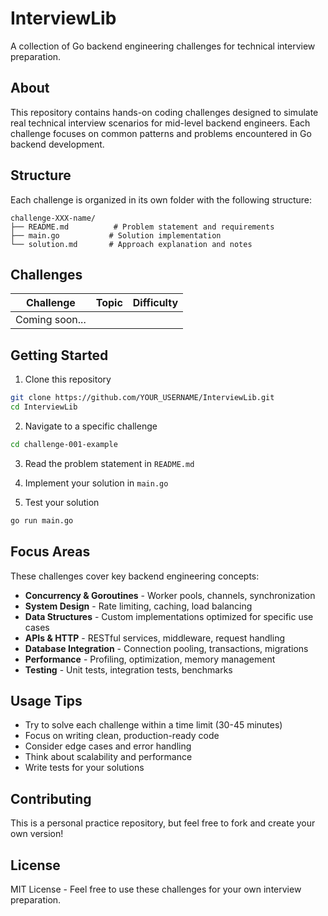 # InterviewLib

A collection of Go backend engineering challenges for technical interview preparation.

## About

This repository contains hands-on coding challenges designed to simulate real technical interview scenarios for mid-level backend engineers. Each challenge focuses on common patterns and problems encountered in Go backend development.

## Structure

Each challenge is organized in its own folder with the following structure:
```
challenge-XXX-name/
├── README.md          # Problem statement and requirements
├── main.go           # Solution implementation
└── solution.md       # Approach explanation and notes
```

## Challenges

| Challenge | Topic | Difficulty |
|-----------|-------|------------|
| Coming soon... | | |

## Getting Started

1. Clone this repository
```bash
git clone https://github.com/YOUR_USERNAME/InterviewLib.git
cd InterviewLib
```

2. Navigate to a specific challenge
```bash
cd challenge-001-example
```

3. Read the problem statement in `README.md`

4. Implement your solution in `main.go`

5. Test your solution
```bash
go run main.go
```

## Focus Areas

These challenges cover key backend engineering concepts:

- **Concurrency & Goroutines** - Worker pools, channels, synchronization
- **System Design** - Rate limiting, caching, load balancing
- **Data Structures** - Custom implementations optimized for specific use cases
- **APIs & HTTP** - RESTful services, middleware, request handling
- **Database Integration** - Connection pooling, transactions, migrations
- **Performance** - Profiling, optimization, memory management
- **Testing** - Unit tests, integration tests, benchmarks

## Usage Tips

- Try to solve each challenge within a time limit (30-45 minutes)
- Focus on writing clean, production-ready code
- Consider edge cases and error handling
- Think about scalability and performance
- Write tests for your solutions

## Contributing

This is a personal practice repository, but feel free to fork and create your own version!

## License

MIT License - Feel free to use these challenges for your own interview preparation.
